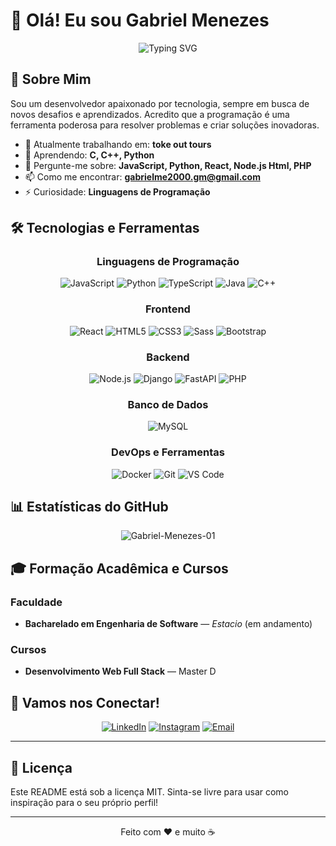 # 👋 Olá! Eu sou Gabriel Menezes

<div align="center">
  <img src="https://readme-typing-svg.herokuapp.com?font=Fira+Code&pause=1000&color=2E9EF7&center=true&vCenter=true&width=435&lines=Desenvolvedor+Full+Stack;Apaixonado+por+Tecnologia;Sempre+Aprendendo+Algo+Novo" alt="Typing SVG" />
</div>

## 🚀 Sobre Mim

Sou um desenvolvedor apaixonado por tecnologia, sempre em busca de novos desafios e aprendizados. Acredito que a programação é uma ferramenta poderosa para resolver problemas e criar soluções inovadoras.

- 🔭 Atualmente trabalhando em: **toke out tours**
- 🌱 Aprendendo: **C, C++, Python**
- 💬 Pergunte-me sobre: **JavaScript, Python, React, Node.js Html, PHP**
- 📫 Como me encontrar: **gabrielme2000.gm@gmail.com**
- ⚡ Curiosidade: **Linguagens de Programação**

## 🛠️ Tecnologias e Ferramentas

<div align="center">

### Linguagens de Programação
![JavaScript](https://img.shields.io/badge/-JavaScript-F7DF1E?style=flat-square&logo=javascript&logoColor=black)
![Python](https://img.shields.io/badge/-Python-3776AB?style=flat-square&logo=python&logoColor=white)
![TypeScript](https://img.shields.io/badge/-TypeScript-3178C6?style=flat-square&logo=typescript&logoColor=white)
![Java](https://img.shields.io/badge/-Java-007396?style=flat-square&logo=java&logoColor=white)
![C++](https://img.shields.io/badge/-C++-00599C?style=flat-square&logo=cplusplus&logoColor=white)

### Frontend
![React](https://img.shields.io/badge/-React-61DAFB?style=flat-square&logo=react&logoColor=black)
![HTML5](https://img.shields.io/badge/-HTML5-E34F26?style=flat-square&logo=html5&logoColor=white)
![CSS3](https://img.shields.io/badge/-CSS3-1572B6?style=flat-square&logo=css3&logoColor=white)
![Sass](https://img.shields.io/badge/-Sass-CC6699?style=flat-square&logo=sass&logoColor=white)
![Bootstrap](https://img.shields.io/badge/-Bootstrap-7952B3?style=flat-square&logo=bootstrap&logoColor=white)


### Backend
![Node.js](https://img.shields.io/badge/-Node.js-339933?style=flat-square&logo=node.js&logoColor=white)
![Django](https://img.shields.io/badge/-Django-092E20?style=flat-square&logo=django&logoColor=white)
![FastAPI](https://img.shields.io/badge/-FastAPI-009688?style=flat-square&logo=fastapi&logoColor=white)
![PHP](https://img.shields.io/badge/-PHP-777BB4?style=flat-square&logo=php&logoColor=white)

### Banco de Dados

![MySQL](https://img.shields.io/badge/-MySQL-4479A1?style=flat-square&logo=mysql&logoColor=white)


### DevOps e Ferramentas
![Docker](https://img.shields.io/badge/-Docker-2496ED?style=flat-square&logo=docker&logoColor=white)
![Git](https://img.shields.io/badge/-Git-F05032?style=flat-square&logo=git&logoColor=white)
![VS Code](https://img.shields.io/badge/-VS%20Code-007ACC?style=flat-square&logo=visual-studio-code&logoColor=white)

</div>

## 📊 Estatísticas do GitHub

<div align="center">

![Gabriel-Menezes-01](https://github-readme-stats.vercel.app/api?username=Gabriel-Menezes-01&show_icons=true&theme=radical)

</div>

## 🎓 Formação Acadêmica e Cursos

### Faculdade
- **Bacharelado em Engenharia de Software** — *Estacio* (em andamento)

### Cursos
- **Desenvolvimento Web Full Stack** — Master D


## 🤝 Vamos nos Conectar!

<div align="center">

[![LinkedIn](https://img.shields.io/badge/-LinkedIn-0077B5?style=for-the-badge&logo=linkedin&logoColor=white)](www.linkedin.com/in/gabriel-menezes-076767196)
[![Instagram](https://img.shields.io/badge/-Instagram-E4405F?style=for-the-badge&logo=instagram&logoColor=white)](https://www.instagram.com/biel_menezes28)
[![Email](https://img.shields.io/badge/-Email-D14836?style=for-the-badge&logo=gmail&logoColor=white)](mailto:gabrielme2000.gm@gmail.com)

</div>



---


## 📄 Licença

Este README está sob a licença MIT. Sinta-se livre para usar como inspiração para o seu próprio perfil!

---

<div align="center">
  Feito com ❤️ e muito ☕
</div>
